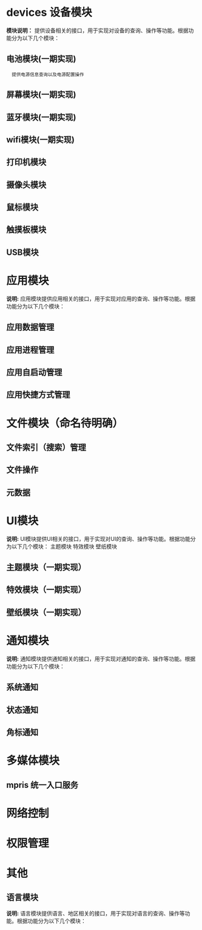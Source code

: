 # devices 设备模块
  __模块说明：__ 
    提供设备相关的接口，用于实现对设备的查询、操作等功能。根据功能分为以下几个模块：
##  电池模块(一期实现)
      提供电源信息查询以及电源配置操作
##  屏幕模块(一期实现)
##  蓝牙模块(一期实现)
##  wifi模块(一期实现)
##  打印机模块
##  摄像头模块
##  鼠标模块
##  触摸板模块
##  USB模块

# 应用模块
__说明:__ 应用模块提供应用相关的接口，用于实现对应用的查询、操作等功能。根据功能分为以下几个模块：
## 应用数据管理

## 应用进程管理

## 应用自启动管理

## 应用快捷方式管理

# 文件模块（命名待明确）
## 文件索引（搜索）管理

## 文件操作

## 元数据

# UI模块
__说明:__ UI模块提供UI相关的接口，用于实现对UI的查询、操作等功能。根据功能分为以下几个模块：
主题模块
特效模块
壁纸模块
## 主题模块（一期实现）

## 特效模块（一期实现）

## 壁纸模块（一期实现）

# 通知模块
__说明:__ 通知模块提供通知相关的接口，用于实现对通知的查询、操作等功能。根据功能分为以下几个模块：
## 系统通知
## 状态通知
## 角标通知

# 多媒体模块
## mpris  统一入口服务

# 网络控制

# 权限管理

# 其他
## 语言模块
__说明:__ 语言模块提供语言、地区相关的接口，用于实现对语言的查询、操作等功能。根据功能分为以下几个模块：
